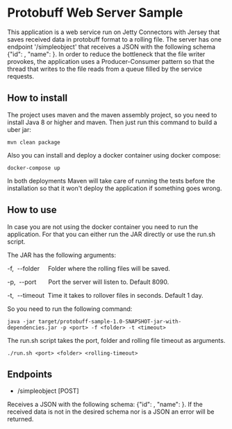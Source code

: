 # Protobuff Web Server Sample

This application is a web service run on Jetty Connectors with Jersey that saves received data in protobuff format to a rolling file. The server has one endpoint '/simpleobject' that receives a JSON with the following schema {"id": <integer>, "name": <string>}. In order to reduce the bottleneck that the file writer provokes, the application uses a Producer-Consumer pattern so that the thread that writes to the file reads from a queue filled by the service requests.

## How to install
The project uses maven and the maven assembly project, so you need to install Java 8 or higher and maven. Then just run this command to build a uber jar:
    
    mvn clean package

Also you can install and deploy a docker container using docker compose:

    docker-compose up

In both deployments Maven will take care of running the tests before the installation so that it won't deploy the application if something goes wrong.

## How to use
In case you are not using the docker container you need to run the application. For that you can either run the JAR directly or use the run.sh script.

The JAR has the following arguments:

-f,&nbsp;&nbsp;--folder <arg>&nbsp;&nbsp;&nbsp;&nbsp;Folder where the rolling files will be saved.
 
-p,&nbsp;&nbsp;--port <arg>&nbsp;&nbsp;&nbsp;&nbsp;&nbsp;&nbsp;Port the server will listen to. Default 8090.
 
-t,&nbsp;&nbsp;--timeout <arg>&nbsp;Time it takes to rollover files in seconds. Default 1 day.

So you need to run the following command:

    java -jar target/protobuff-sample-1.0-SNAPSHOT-jar-with-dependencies.jar -p <port> -f <folder> -t <timeout>

The run.sh script takes the port, folder and rolling file timeout as arguments.
    
    ./run.sh <port> <folder> <rolling-timeout>
    
## Endpoints

- /simpleobject [POST]

Receives a JSON with the following schema: {"id": <integer>, "name": <string>}. If the received data is not in the desired schema nor is a JSON an error will be returned. 
